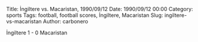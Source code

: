 Title: İngiltere vs. Macaristan, 1990/09/12
Date: 1990/09/12 00:00
Category: sports
Tags: football, football scores, İngiltere, Macaristan
Slug: ingiltere-vs-macaristan
Author: carbonero


İngiltere 1 - 0 Macaristan
